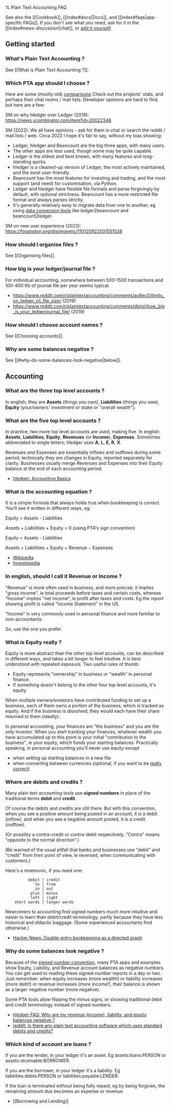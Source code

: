% Plain Text Accounting FAQ

See also the [[Cookbook]], [[index#docs|Docs]], and [[index#faqs|app-specific FAQs]].
If you don't see what you need, ask for it in the [[index#news-discussion|chat]],
or [add it yourself](https://github.com/plaintextaccounting/plaintextaccounting/blob/master/src/FAQ.md).

## Getting started

### What's Plain Text Accounting ?

See [[What is Plain Text Accounting ?]].

### Which PTA app should I choose ?

Here are some (mostly old) [comparisons](https://plaintextaccounting.org#comparisons)
Check out the projects' stats, and perhaps their chat rooms / mail lists.
Developer opinions are hard to find, but here are a few:

SM on why hledger over Ledger (2019): https://news.ycombinator.com/item?id=20022346

SM (2022): We all have opinions - ask for them in chat or search the reddit / mail lists / web.
Circa 2022 I hope it's fair to say, without my bias showing:

- Ledger, hledger and Beancount are the big three apps, with many users.
- The other apps are less used, though some may be quite capable.
- Ledger is the oldest and best known, with many features and long-standing quirks.
- hledger is a cleaned-up version of Ledger, 
  the most actively maintained, and the most user-friendly.
- Beancount has the most features for investing and trading, 
  and the most support (and need) for customisation, via Python.
- Ledger and hledger have flexible file formats and parse forgivingly by default, with optional strictness.
  Beancount has a more restricted file format and always parses strictly.
- It's generally relatively easy to migrate data from one to another, 
  eg using [data conversion tools](https://plaintextaccounting.org#data-importconversion)
  like ledger2beancount and beancount2ledger.

SM on new user experience (2023): https://fosstodon.org/@simonmic/110120922501551538

### How should I organise files ?

See [[Organising files]].

### How big is your ledger/journal file ?

For individual accounting, somewhere between 500-1500 transactions and 100-400 Kb of journal file per year seems typical.

- https://www.reddit.com/r/plaintextaccounting/comments/ay8ec0/limits_on_ledger_cli_file_size/ (2019)
- https://www.reddit.com/r/plaintextaccounting/comments/dbjizl/how_big_is_your_ledgerjournal_file/ (2019)

### How should I choose account names ?

See [[Choosing accounts]].

### Why are some balances negative ?

See [[#why-do-some-balances-look-negative|below]].

## Accounting

### What are the three top level accounts ?

In english, they are **Assets** (things you own), **Liabilities** (things you owe), **Equity** (your/owners' investment or stake or "overall wealth").

### What are the five top level accounts ?

In practice, two more top level accounts are used, making five.
In english: **Assets**, **Liabilities**, **Equity**, **Revenues** (or **Income**), **Expenses**.
Sometimes abbreviated to single letters; hledger uses **A**, **L**, **E**, **R**, **X**.

Revenues and Expenses are essentially inflows and outflows during some period;
technically they are changes in Equity, reported separately for clarity.
Businesses usually merge Revenues and Expenses into their Equity balance at the end of each accounting period.

- [hledger: Accounting Basics](https://hledger.org/accounting.html#debits-and-credits)

### What is the accounting equation ?

It is a simple  formula that always holds true when bookkeeping is correct. 
You'll see it written in different ways, eg:

Equity = Assets - Liabilities

Assets + Liabilities + Equity = 0  (using PTA's sign convention)

Equity = Assets - Liabilities

Assets = Liabilities + Equity + Revenue − Expenses

- [Wikipedia](https://en.wikipedia.org/wiki/Accounting_equation)
- [Investopedia](https://www.investopedia.com/terms/a/accounting-equation.asp)

### In english, should I call it Revenue or Income ?

"Revenue" is more often used in business, and more precise;
it implies "gross income", ie total proceeds before taxes and certain costs,
whereas "Income" implies "net income", ie profit after taxes and costs.
Eg the report showing profit is called "Income Statement" in the US.

"Income" is very commonly used in personal finance and more familiar to non-accountants.

So, use the one you prefer.

### What is Equity really ?

Equity is more abstract than the other top level accounts, can be described in different ways, and takes a bit longer to feel intuitive.
It is best understood with repeated exposure. 
Two useful rules of thumb:

- Equity represents "ownership" in business or "wealth" in personal finance.
- If something doesn't belong to the other four top level accounts, it's equity.

When multiple owners/investors have contributed funding to set up a business, each of them owns a portion of the business, which is tracked as equity.
And if the business is dissolved, they would each have their share returned to them (ideally).

In personal accounting, your finances are "the business" and you are the only investor.
When you start tracking your finances, whatever wealth you have accumulated up to this point is your initial "contribution to the business", ie your equity, which funds your starting balances.
Practically speaking, in personal accounting you'll never use equity except

- when setting up starting balances in a new file
- when converting between currencies (optional, if you want to be [really correct](https://hledger.org/dev/hledger.html#equity-conversion-postings))

### Where are debits and credits ?

Many plain text accounting tools use **signed numbers** in place of the traditional terms **debit** and **credit**.

Of course the debits and credits are still there.
But with this convention, 
when you see a positive amount being posted in an account, it is a debit (inflow),
and when you see a negative amount posted, it is a credit (outflow).

(Or possibly a contra-credit or contra-debit respectively. "Contra" means "opposite to the normal direction".)

(Be warned of the usual pitfall that banks and businesses use "debit" and "credit" from their point of view, ie reversed, when communicating with customers.)

Here's a mnemonic, if you need one:

```
          debit | credit
             to | from  
             in | out   
           plus | minus 
           left | right 
    short words | longer words
```

Newcomers to accounting find signed numbers much more intuitive and easier to learn than debit/credit terminology,
partly because they have less historical and didactic baggage.
(Some experienced accountants find otherwise.)

- [Hacker News: Double-entry bookkeeping as a directed graph](https://news.ycombinator.com/item?id=39988993)

### Why do some balances look negative ?

Because of the [signed number convention](#where-are-debits-and-credits), many PTA apps and examples show Equity, Liability, and Revenue account balances as negative numbers.
You can get used to reading these signed-number reports in a day or two.
Just remember: when equity increases (more wealth!) or liability increases (more debt!) or revenue increases (more income!), 
their balance is shown as a larger negative number (more negative).

Some PTA tools allow flipping the minus signs, or showing traditional debit and credit terminology instead of signed numbers.

- [hledger FAQ: Why are my revenue (income), liability, and equity balances negative ?](https://hledger.org/faq.html#why-are-my-revenue-income-liability-and-equity-balances-negative-)
- [reddit: Is there any plain text accounting software which uses standard debits and credits?](https://www.reddit.com/r/plaintextaccounting/comments/18sbmsx/is_there_any_plain_text_accounting_software_which/)

### Which kind of account are loans ?

If you are the lender, in your ledger it's an asset. Eg assets:loans:PERSON or assets:receivable:BORROWER.

If you are the borrower, in your ledger it's a liability. Eg liabilities:debts:PERSON or liabilities:payable:LENDER.

If the loan is terminated without being fully repaid, eg by being forgiven, the remaining amount due becomes an expense or revenue.

- [[Borrowing and Lending]]
